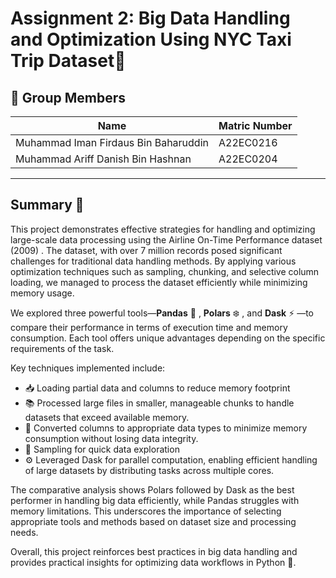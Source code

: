 # Assignment 2: Big Data Handling and Optimization Using NYC Taxi Trip Dataset🚕 
## 👥 Group Members

| Name               | Matric Number |
|--------------------|---------------|
| Muhammad Iman Firdaus Bin Baharuddin        | A22EC0216      |
| Muhammad Ariff Danish Bin Hashnan         | A22EC0204       |

---
## Summary 🚀
This project demonstrates effective strategies for handling and optimizing large-scale data processing using the Airline On-Time Performance dataset (2009) . The dataset, with over 7 million records posed significant challenges for traditional data handling methods. By applying various optimization techniques such as sampling, chunking, and selective column loading, we managed to process the dataset efficiently while minimizing memory usage.

We explored three powerful tools—**Pandas** 🐼 , **Polars** ❄️ , and **Dask** ⚡ —to compare their performance in terms of execution time and memory consumption. Each tool offers unique advantages depending on the specific requirements of the task.

Key techniques implemented include:

- 📥 Loading partial data and columns to reduce memory footprint
- 📚 Processed large files in smaller, manageable chunks to handle datasets that exceed available memory.
- 🧠 Converted columns to appropriate data types to minimize memory consumption without losing data integrity.
- 🎲 Sampling for quick data exploration
- ⚙️ Leveraged Dask for parallel computation, enabling efficient handling of large datasets by distributing tasks across multiple cores.

The comparative analysis shows Polars followed by Dask as the best performer in handling big data efficiently, while Pandas struggles with memory limitations. This underscores the importance of selecting appropriate tools and methods based on dataset size and processing needs.

Overall, this project reinforces best practices in big data handling and provides practical insights for optimizing data workflows in Python 🐍.
